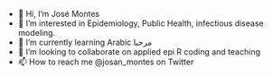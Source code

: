 - 👋 Hi, I’m José Montes
- 👀 I’m interested in Epidemiology, Public Health, infectious disease modeling.
- 🌱 I’m currently learning Arabic مرحبا
- 💞️ I’m looking to collaborate on applied epi R coding and teaching
- 📫 How to reach me @josan_montes on Twitter

<!---
josanmogo/josanmogo is a ✨ special ✨ repository because its `README.md` (this file) appears on your GitHub profile.
You can click the Preview link to take a look at your changes.
--->
